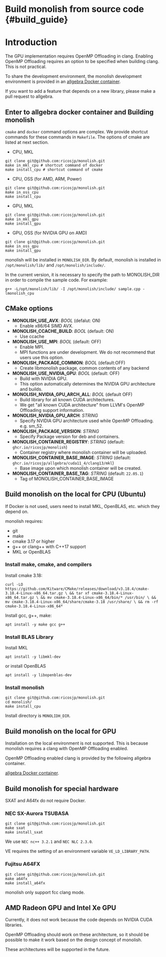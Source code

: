 # Build monolish from source code {#build_guide}

# Introduction

The GPU implementation requires OpenMP Offloading in clang.
Enabling OpenMP Offloading requires an option to be specified when building clang. This is not practical.

To share the development environment, the monolish development environment is provided in an [allgebra Docker container](https://github.com/ricosjp/allgebra).

If you want to add a feature that depends on a new library, please make a pull request to allgebra.

## Enter to allgebra docker container and Building monolish

`cmake` and `docker` command options are complex. We provide shortcut commands for these commands in `Makefile`.
The options of cmake are listed at next section.

- CPU, MKL

```
git clone git@github.com:ricosjp/monolish.git
make in_mkl_cpu # shortcut command of docker
make install_cpu # shortcut command of cmake
```

- CPU, OSS (for AMD, ARM, Power)

```
git clone git@github.com:ricosjp/monolish.git
make in_oss_cpu
make install_cpu
```

- GPU, MKL

```
git clone git@github.com:ricosjp/monolish.git
make in_mkl_gpu
make install_gpu
```

- GPU, OSS (for NVIDIA GPU on AMD)

```
git clone git@github.com:ricosjp/monolish.git
make in_oss_gpu
make install_gpu
```

monolish will be installed in `MONOLISH_DIR`.
By default, monolish is installed in `/opt/monolish/lib/` and `/opt/monolish/include/`.

In the current version, it is necessary to specify the path to MONOLISH_DIR in order to compile the sample code. For example:

```
g++ -L/opt/monolish/lib/ -I /opt/monolish/include/ sample.cpp -lmonolish_cpu
```

## CMake options

- **MONOLISH_USE_AVX**: _BOOL_ (defalut: ON)
  - Enable x86/64 SIMD AVX.
- **MONOLISH_CCACHE_BUILD**: _BOOL_ (default: ON)
  - Use ccache
- **MONOLISH_USE_MPI**: _BOOL_ (default: OFF)
  - Enable MPI.
  - MPI functions are under development. We do not recommend that users use this option.
- **MONOLISH_PACKAGE_COMMON**: _BOOL_ (default:OFF)
  - Create libmonolish package, common contents of any backend
- **MONOLISH_USE_NVIDIA_GPU**: _BOOL_ (default: OFF)
  - Build with NVIDIA GPU.
  - This option automatically determines the NVIDIA GPU architecture and builds.
- **MONOLISH_NVIDIA_GPU_ARCH_ALL**: _BOOL_ (default OFF)
  - Build library for all known CUDA architectures.
  - We get "all known CUDA architecture" from LLVM's OpenMP Offloading support information.
- **MONOLISH_NVIDIA_GPU_ARCH**: _STRING_
  - Specify NVIDIA GPU architecture used while OpenMP Offloading. e.g. sm_52.
- **MONOLISH_PACKAGE_VERSION**: _STRING_
  - Specify Package version for deb and containers.
- **MONOLISH_CONTAINER_REGISTRY**: _STRING_ (default: `ghcr.io/ricosjp/monolish`)
  - Container registry where monolish container will be uploaded.
- **MONOLISH_CONTAINER_BASE_IMAGE**: _STRING_ (default: `ghcr.io/ricosjp/allgebra/cuda11_4/clang13/mkl`)
  - Base image upon which monolish container will be created.
- **MONOLISH_CONTAINER_BASE_TAG**: _STRING_ (default: `22.05.1`)
  - Tag of MONOLISH_CONTAINER_BASE_IMAGE

## Build monolish on the local for CPU (Ubuntu)

If Docker is not used, users need to install MKL, OpenBLAS, etc. which they depend on.

monolish requires:

- git
- make
- cmake 3.17 or higher
- g++ or clang++ with C++17 support
- MKL or OpenBLAS

### Install make, cmake, and compilers

Install cmake 3.18:

```
curl -LO https://github.com/Kitware/CMake/releases/download/v3.18.4/cmake-3.18.4-Linux-x86_64.tar.gz \ && tar xf cmake-3.18.4-Linux-x86_64.tar.gz \ && mv cmake-3.18.4-Linux-x86_64/bin/* /usr/bin/ \ && mv cmake-3.18.4-Linux-x86_64/share/cmake-3.18 /usr/share/ \ && rm -rf cmake-3.18.4-Linux-x86_64*

```

Install gcc, g++, make:

```
apt install -y make gcc g++
```

### Install BLAS Library

Install MKL

```
apt install -y libmkl-dev
```

or install OpenBLAS

```
apt install -y libopenblas-dev
```

### Install monolish

```
git clone git@github.com:ricosjp/monolish.git
cd monolish/
make install_cpu
```

Install directory is `MONOLIDH_DIR`.

## Build monolish on the local for GPU

Installation on the local environment is not supported. This is because monolish requires a clang with OpenMP Offloading enabled.

OpenMP Offloading enabled clang is provided by the following allgebra container.

[allgebra Docker container](https://github.com/ricosjp/allgebra).

## Build monolish for special hardware

SXAT and A64fx do not require Docker.

### NEC SX-Aurora TSUBASA

```
git clone git@github.com:ricosjp/monolish.git
make sxat
make install_sxat
```

We use `NEC nc++ 3.2.1` and `NEC NLC 2.3.0`.

VE requires the setting of an environment variable `VE_LD_LIBRARY_PATH`.

### Fujitsu A64FX

```
git clone git@github.com:ricosjp/monolish.git
make a64fx
make install_a64fx
```

monolish only support fcc clang mode.

## AMD Radeon GPU and Intel Xe GPU

Currently, it does not work because the code depends on NVIDIA CUDA libraries.

OpenMP Offloading should work on these architecture, so it should be possible to make it work based on the design concept of monolish.

These architectures will be supported in the future.
